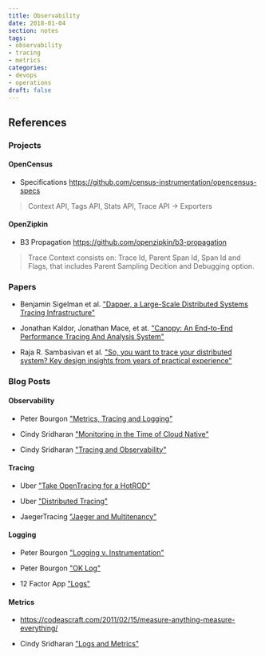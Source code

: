 ```yaml
---
title: Observability
date: 2018-01-04
section: notes
tags:
- observability
- tracing
- metrics
categories: 
- devops
- operations
draft: false
---
```


<!--more-->

## References

### Projects

#### OpenCensus

* Specifications https://github.com/census-instrumentation/opencensus-specs

> Context API, Tags API, Stats API, Trace API -> Exporters

#### OpenZipkin

* B3 Propagation https://github.com/openzipkin/b3-propagation

> Trace Context consists on: Trace Id, Parent Span Id, Span Id and Flags, that includes Parent Sampling Decition and Debugging option.


### Papers

* Benjamin Sigelman et al. 
["Dapper, a Large-Scale Distributed Systems Tracing Infrastructure"](https://static.googleusercontent.com/media/research.google.com/en//pubs/archive/36356.pdf)

* Jonathan Kaldor, Jonathan Mace, et at. 
["Canopy: An End-to-End Performance Tracing And Analysis System"](http://cs.brown.edu/~jcmace/papers/kaldor2017canopy.pdf)

* Raja R. Sambasivan et al. 
["So, you want to trace your distributed system? Key design insights from years of practical experience"](http://www.pdl.cmu.edu/PDL-FTP/SelfStar/CMU-PDL-14-102.pdf)

### Blog Posts

#### Observability

* Peter Bourgon ["Metrics, Tracing and Logging"](https://peter.bourgon.org/blog/2017/02/21/metrics-tracing-and-logging.html) 

* Cindy Sridharan ["Monitoring in the Time of Cloud Native"](https://medium.com/@copyconstruct/monitoring-in-the-time-of-cloud-native-c87c7a5bfa3e)

* Cindy Sridharan ["Tracing and Observability"](https://medium.com/@copyconstruct/monitoring-and-observability-8417d1952e1c)

#### Tracing 

* Uber ["Take OpenTracing for a HotROD"](https://medium.com/opentracing/take-opentracing-for-a-hotrod-ride-f6e3141f7941)

* Uber ["Distributed Tracing"](https://eng.uber.com/distributed-tracing/)

* JaegerTracing ["Jaeger and Multitenancy"](https://medium.com/jaegertracing/jaeger-and-multitenancy-99dfa1d49dc0)

#### Logging

* Peter Bourgon ["Logging v. Instrumentation"](https://peter.bourgon.org/blog/2016/02/07/logging-v-instrumentation.html )

* Peter Bourgon ["OK Log"](https://peter.bourgon.org/ok-log/)

* 12 Factor App ["Logs"](https://12factor.net/logs)

#### Metrics


* https://codeascraft.com/2011/02/15/measure-anything-measure-everything/

* Cindy Sridharan ["Logs and Metrics"](https://medium.com/@copyconstruct/logs-and-metrics-6d34d3026e38)

